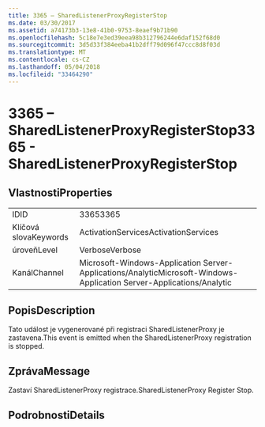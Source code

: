 ```yaml
---
title: 3365 – SharedListenerProxyRegisterStop
ms.date: 03/30/2017
ms.assetid: a74173b3-13e8-41b0-9753-8eaef9b71b90
ms.openlocfilehash: 5c18e7e3ed39eea98b312796244e6daf152f68d0
ms.sourcegitcommit: 3d5d33f384eeba41b2dff79d096f47ccc8d8f03d
ms.translationtype: MT
ms.contentlocale: cs-CZ
ms.lasthandoff: 05/04/2018
ms.locfileid: "33464290"
---
```

# <a name="3365---sharedlistenerproxyregisterstop"></a><span data-ttu-id="973f2-102">3365 – SharedListenerProxyRegisterStop</span><span class="sxs-lookup"><span data-stu-id="973f2-102">3365 - SharedListenerProxyRegisterStop</span></span>
## <a name="properties"></a><span data-ttu-id="973f2-103">Vlastnosti</span><span class="sxs-lookup"><span data-stu-id="973f2-103">Properties</span></span>  
  
|||  
|-|-|  
|<span data-ttu-id="973f2-104">ID</span><span class="sxs-lookup"><span data-stu-id="973f2-104">ID</span></span>|<span data-ttu-id="973f2-105">3365</span><span class="sxs-lookup"><span data-stu-id="973f2-105">3365</span></span>|  
|<span data-ttu-id="973f2-106">Klíčová slova</span><span class="sxs-lookup"><span data-stu-id="973f2-106">Keywords</span></span>|<span data-ttu-id="973f2-107">ActivationServices</span><span class="sxs-lookup"><span data-stu-id="973f2-107">ActivationServices</span></span>|  
|<span data-ttu-id="973f2-108">úroveň</span><span class="sxs-lookup"><span data-stu-id="973f2-108">Level</span></span>|<span data-ttu-id="973f2-109">Verbose</span><span class="sxs-lookup"><span data-stu-id="973f2-109">Verbose</span></span>|  
|<span data-ttu-id="973f2-110">Kanál</span><span class="sxs-lookup"><span data-stu-id="973f2-110">Channel</span></span>|<span data-ttu-id="973f2-111">Microsoft-Windows-Application Server-Applications/Analytic</span><span class="sxs-lookup"><span data-stu-id="973f2-111">Microsoft-Windows-Application Server-Applications/Analytic</span></span>|  
  
## <a name="description"></a><span data-ttu-id="973f2-112">Popis</span><span class="sxs-lookup"><span data-stu-id="973f2-112">Description</span></span>  
 <span data-ttu-id="973f2-113">Tato událost je vygenerované při registraci SharedListenerProxy je zastavena.</span><span class="sxs-lookup"><span data-stu-id="973f2-113">This event is emitted when the SharedListenerProxy registration is stopped.</span></span>  
  
## <a name="message"></a><span data-ttu-id="973f2-114">Zpráva</span><span class="sxs-lookup"><span data-stu-id="973f2-114">Message</span></span>  
 <span data-ttu-id="973f2-115">Zastaví SharedListenerProxy registrace.</span><span class="sxs-lookup"><span data-stu-id="973f2-115">SharedListenerProxy Register Stop.</span></span>  
  
## <a name="details"></a><span data-ttu-id="973f2-116">Podrobnosti</span><span class="sxs-lookup"><span data-stu-id="973f2-116">Details</span></span>
